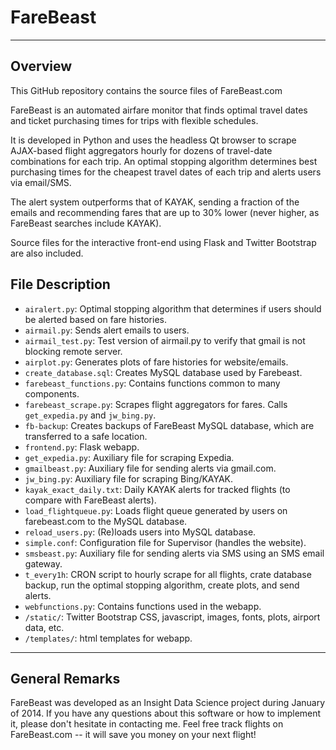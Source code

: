 # FareBeast #

------------------------------------

## Overview ##

This GitHub repository contains the source files of FareBeast.com 

FareBeast is an automated airfare monitor that finds optimal travel dates and ticket purchasing times for trips with flexible schedules.

It is developed in Python and uses the headless Qt browser to scrape AJAX-based flight aggregators hourly for dozens of travel-date combinations for each trip. An optimal stopping algorithm determines best purchasing times for the cheapest travel dates of each trip and alerts users via email/SMS. 

The alert system outperforms that of KAYAK, sending a fraction of the emails and recommending fares that are up to 30% lower (never higher, as FareBeast searches include KAYAK).

Source files for the interactive front-end using Flask and Twitter Bootstrap are also included.



## File Description ##

- `airalert.py`: Optimal stopping algorithm that determines if users should be alerted based on fare histories.
- `airmail.py`: Sends alert emails to users. 
- `airmail_test.py`: Test version of airmail.py to verify that gmail is not blocking remote server.
- `airplot.py`: Generates plots of fare histories for website/emails.
- `create_database.sql`: Creates MySQL database used by Farebeast.
- `farebeast_functions.py`: Contains functions common to many components.
- `farebeast_scrape.py`: Scrapes flight aggregators for fares. Calls `get_expedia.py` and `jw_bing.py`.
- `fb-backup`: Creates backups of FareBeast MySQL database, which are transferred to a safe location.
- `frontend.py`: Flask webapp.
- `get_expedia.py`: Auxiliary file for scraping Expedia.
- `gmailbeast.py`: Auxiliary file for sending alerts via gmail.com.
- `jw_bing.py`: Auxiliary file for scraping Bing/KAYAK.
- `kayak_exact_daily.txt`: Daily KAYAK alerts for tracked flights (to compare with FareBeast alerts).
- `load_flightqueue.py`: Loads flight queue generated by users on farebeast.com to the MySQL database.
- `reload_users.py`: (Re)loads users into MySQL database.
- `simple.conf`: Configuration file for Supervisor (handles the website).
- `smsbeast.py`: Auxiliary file for sending alerts via SMS using an SMS email gateway.
- `t_every1h`: CRON script to hourly scrape for all flights, crate database backup, run the optimal stopping algorithm, create plots, and send alerts.  
- `webfunctions.py`: Contains functions used in the webapp.
- `/static/`: Twitter Bootstrap CSS, javascript, images, fonts, plots, airport data, etc.
- `/templates/`: html templates for webapp. 


------------------------------------

## General Remarks ##

FareBeast was developed as an Insight Data Science project during January of 2014. If you have any questions about
this software or how to implement it, please don't hesitate in contacting me. Feel free track flights on FareBeast.com -- it will save you money on your next flight!
